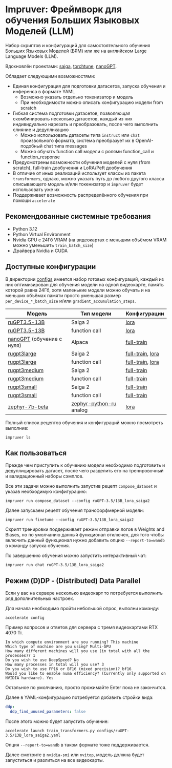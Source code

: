 # Impruver: Фреймворк для обучения Больших Языковых Моделей (LLM)

Набор скриптов и конфигураций для самостоятельного обучения Больших Языковых Моделей (БЯМ) или же на английском Large
Language Models (LLM).

Вдохновлён проектами: [saiga](https://github.com/IlyaGusev/saiga),
[torchtune](https://github.com/pytorch/torchtune),
[nanoGPT](https://github.com/karpathy/nanoGPT).

Обладает следующими возможностями:

- Единая конфигурация для подготовки датасетов, запуска обучения и инференса в формате YAML
    - Возможно указать отдельно токенизатор и модель
    - При необходимости можно описать конфигурацию модели from scratch
- Гибкая система подготовки датасетов, позволяющая скомбинировать несколько датасетов, каждый из них индивидуально
  нарезать и преобразовать, после чего выполнить слияние и дедупликацию
    - Можно использовать датасеты типа `instruct` или `chat` произвольного формата, система преобразует их в
      OpenAI-подобный chat типа messages
    - Можно обучать function call модели с ролями function_call и function_response
- Предусмотрены возможности обучения моделей с нуля (from scratch), full-train дообучения и LoRA/Peft дообучения
- В отличие от иных реализаций использует классы из пакета `transformers`, однако, можно указать путь до любого другого
  класса описывающего модель и/или токенизатор и `impruver` будет использовать уже их
- Поддерживает возможность распределённого обучения при помощи `accelerate`

## Рекомендованные системные требования

* Python 3.12
* Python Virtual Environment
* Nvidia GPU с 24Гб VRAM (на видеокартах с меньшим объёмом VRAM можно уменьшить `train_batch_size`)
* Драйвера Nvidia и CUDA

## Доступные конфигурации

В директории [configs](/recipes/configs) имеется набор готовых конфигураций, каждый из них оптимизирован для обучения
модели на одной видеокарте, память которой равна 24Гб, хотя маленькие модели можно обучать и на меньших объёмах памяти
просто уменьшая размер `per_device_*_batch_size` и/или `gradient_accumulation_steps`.

| Модель                                                                | Тип модели                                                                   | Конфигурации                                                                                                                 |
|-----------------------------------------------------------------------|------------------------------------------------------------------------------|------------------------------------------------------------------------------------------------------------------------------|
| [ruGPT3.5-13B](https://huggingface.co/ai-forever/ruGPT-3.5-13B)       | Saiga 2                                                                      | [lora](/recipes/configs/ruGPT-3.5/13B_lora_saiga2.yaml)                                                                      |
| [ruGPT3.5-13B](https://huggingface.co/ai-forever/ruGPT-3.5-13B)       | function call                                                                | [lora](/recipes/configs/ruGPT-3.5/13B_lora_fc.yaml)                                                                          |
| [nanoGPT](https://github.com/karpathy/nanoGPT) (обучение с нуля)      | Alpaca                                                                       | [full-train](/recipes/configs/nanoGPT/30M_full_alpaca.yaml)                                                                  |
| [rugpt3large](https://huggingface.co/ai-forever/based_on_gpt2)        | Saiga 2                                                                      | [full-train](/recipes/configs/rugpt3large/760M_full_saiga2.yaml), [lora](/recipes/configs/rugpt3large/760M_lora_saiga2.yaml) |
| [rugpt3large](https://huggingface.co/ai-forever/based_on_gpt2)        | function call                                                                | [full-train](/recipes/configs/rugpt3large/760M_full_fc.yaml), [lora](/recipes/configs/rugpt3large/760M_lora_fc.yaml)         |
| [rugpt3medium](https://huggingface.co/ai-forever/based_on_gpt2)       | Saiga 2                                                                      | [full-train](/recipes/configs/rugpt3medium/457M_full_saiga2.yaml)                                                            |
| [rugpt3medium](https://huggingface.co/ai-forever/based_on_gpt2)       | function call                                                                | [full-train](/recipes/configs/rugpt3medium/457M_full_fc.yaml)                                                                |
| [rugpt3small](https://huggingface.co/ai-forever/based_on_gpt2)        | Saiga 2                                                                      | [full-train](/recipes/configs/rugpt3small/125M_full_saiga2.yaml)                                                             |
| [rugpt3small](https://huggingface.co/ai-forever/based_on_gpt2)        | function call                                                                | [full-train](/recipes/configs/rugpt3small/125M_full_fc.yaml)                                                                 |
| [zephyr-7b-beta](https://huggingface.co/HuggingFaceH4/zephyr-7b-beta) | [zephyr-python-ru](https://huggingface.co/MexIvanov/zephyr-python-ru) analog | [lora](/recipes/configs/zephyr/7B_lora_python-ru.yaml)                                                                       |

Полный список рецептов обучения и конфигураций можно посмотреть выполнив:

```shell
impruver ls
```

## Как пользоваться

Прежде чем приступить к обучению модели необходимо подготовить и дедуплицировать датасет, после чего разделить
его на тренировочный и валидационный наборы сэмплов.

Все эти задачи можно выполнить запустив рецепт `compose_dataset` и указав необходимую конфигурацию:

```shell
impruver run compose_dataset --config ruGPT-3.5/13B_lora_saiga2
```

Далее запускаем рецепт обучения трансфорфмерной модели:

```shell
impruver run finetune --config ruGPT-3.5/13B_lora_saiga2
```

Скрипт тренировки поддерживает режим отправки логов в Weights and Biases, но по умолчанию данный функционал отключен,
для того чтобы включить данный функционал нужно добавить опцию `--report-to=wandb` в команду запуска обучения.

По завершению обучения можно запустить интерактивный чат:

```shell
impruver run chat ruGPT-3.5/13B_lora_saiga2
```

## Режим (D)DP - (Distributed) Data Parallel

Если у вас на сервере несколько видеокарт то потребуется выполнить ряд дополнительных настроек.

Для начала необходимо пройти небольшой опрос, выполни команду:

```shell
accelerate config
```

Пример вопросов и ответов для сервера с тремя видеокартами RTX 4070 Ti.

```
In which compute environment are you running? This machine
Which type of machine are you using? Multi-GPU
How many different machines will you use (in total with all the processes)? 1
Do you wish to use DeepSpeed? No
How many processes in total will you use? 3
Do you wish to use FP16 or BF16 (mixed precision)? bf16
Would you like to enable numa efficiency? (Currently only supported on NVIDIA hardware). Yes
```

Остальное по умолчанию, просто прожимайте Enter пока не закончится.

Далее в YAML-конфигурацию потребуется добавить стройки вида:

```yaml
ddp:
  ddp_find_unused_parameters: false
```

После этого можно будет запустить обучение:

```shell
accelerate launch train_transformers.py configs/ruGPT-3.5/13B_lora_saiga2.yaml
```

Опция `--report-to=wandb` в таком формате тоже поддерживается.

Далее смотрите в `nvidia-smi` или `nvitop`, модель должна будет запуститься и разлиться на все видеокарты.
